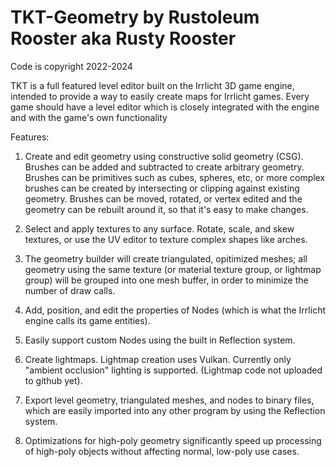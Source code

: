 # TKT-Geometry by Rustoleum Rooster aka Rusty Rooster
Code is copyright 2022-2024

TKT is a full featured level editor built on the Irrlicht 3D game engine, intended to provide a way to easily create maps for Irrlicht games. Every game should have a level editor which is closely integrated with the engine and with the game's own functionality

Features:
1. Create and edit geometry using constructive solid geometry (CSG). Brushes can be added and subtracted to create arbitrary geometry. Brushes can be primitives such as cubes, spheres, etc, or more complex brushes can be created by intersecting or clipping against existing geometry. Brushes can be moved, rotated, or vertex edited and the geometry can be rebuilt around it, so that it's easy to make changes.

2. Select and apply textures to any surface. Rotate, scale, and skew textures, or use the UV editor to texture complex shapes like arches.

3. The geometry builder will create triangulated, opitimized meshes; all geometry using the same texture (or material texture group, or lightmap group) will be grouped into one mesh buffer, in order to minimize the number of draw calls.

4. Add, position, and edit the properties of Nodes (which is what the Irrlicht engine calls its game entities).

5. Easily support custom Nodes using the built in Reflection system.

6. Create lightmaps. Lightmap creation uses Vulkan. Currently only "ambient occlusion" lighting is supported. (Lightmap code not uploaded to github yet).

7. Export level geometry, triangulated meshes, and nodes to binary files, which are easily imported into any other program by using the Reflection system.

8. Optimizations for high-poly geometry significantly speed up processing of high-poly objects without affecting normal, low-poly use cases.
